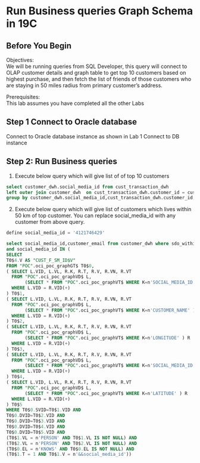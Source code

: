 # Run Business queries Graph Schema in 19C
## Before You Begin

Objectives:  
We will be running queries from SQL Developer, this query will connect to OLAP customer details and graph table to get top 10 customers based on highest purchase, and then fetch the list of friends of those customers who are staying in 50 miles radius from primary customer’s address.


Prerequisites:  
This lab assumes you have completed all the other Labs




## **Step 1** Connect to Oracle database  
Connect to Oracle database instance as shown in Lab 1 Connect to DB instance  


## **Step 2:** Run Business queries
1. Execute below query which will give list of of top 10 customers
~~~~sql
select customer_dwh.social_media_id from cust_transaction_dwh
left outer join customer_dwh  on cust_transaction_dwh.customer_id = customer_dwh.customer_id
group by customer_dwh.social_media_id,cust_transaction_dwh.customer_id,cust_transaction_dwh.year_y,cust_transaction_dwh.month_m,cust_transaction_dwh.date_d order by sum(price) DESC FETCH FIRST 10 ROWS ONLY;

~~~~

2. Execute below query which will give list of customers which lives within 50 km of top customer. You can replace       social\_media\_id with any customer from above query.

~~~~sql
define social_media_id = '4121746429'

select social_media_id,customer_email from customer_dwh where sdo_within_distance(sch_name_to_geom(social_media_id), sch_name_to_geom(&&social_media_id), 'distance=50 unit=miles')='TRUE' and social_media_id <> &&social_media_id
and social_media_id IN (
SELECT
T0$4.V AS "CUST_F_SM_ID$V"
FROM "POC".oci_poc_graphGT$ T0$0,
( SELECT L.VID, L.VL, R.K, R.T, R.V, R.VN, R.VT
  FROM "POC".oci_poc_graphVD$ L,
       (SELECT * FROM "POC".oci_poc_graphVT$ WHERE K=n'SOCIAL_MEDIA_ID' ) R
  WHERE L.VID = R.VID(+)
) T0$1,
( SELECT L.VID, L.VL, R.K, R.T, R.V, R.VN, R.VT
  FROM "POC".oci_poc_graphVD$ L,
       (SELECT * FROM "POC".oci_poc_graphVT$ WHERE K=n'CUSTOMER_NAME' ) R
  WHERE L.VID = R.VID(+)
) T0$2,
( SELECT L.VID, L.VL, R.K, R.T, R.V, R.VN, R.VT
  FROM "POC".oci_poc_graphVD$ L,
       (SELECT * FROM "POC".oci_poc_graphVT$ WHERE K=n'LONGITUDE' ) R
  WHERE L.VID = R.VID(+)
) T0$3,
( SELECT L.VID, L.VL, R.K, R.T, R.V, R.VN, R.VT
  FROM "POC".oci_poc_graphVD$ L,
       (SELECT * FROM "POC".oci_poc_graphVT$ WHERE K=n'SOCIAL_MEDIA_ID' ) R
  WHERE L.VID = R.VID(+)
) T0$4,
( SELECT L.VID, L.VL, R.K, R.T, R.V, R.VN, R.VT
  FROM "POC".oci_poc_graphVD$ L,
       (SELECT * FROM "POC".oci_poc_graphVT$ WHERE K=n'LATITUDE' ) R
  WHERE L.VID = R.VID(+)
) T0$5
WHERE T0$0.SVID=T0$1.VID AND
T0$0.DVID=T0$2.VID AND
T0$0.DVID=T0$3.VID AND
T0$0.DVID=T0$4.VID AND
T0$0.DVID=T0$5.VID AND
(T0$1.VL = n'PERSON' AND T0$1.VL IS NOT NULL) AND
(T0$2.VL = n'PERSON' AND T0$2.VL IS NOT NULL) AND
(T0$0.EL = n'KNOWS' AND T0$0.EL IS NOT NULL) AND
(T0$1.T = 1 AND T0$1.V = n'&&social_media_id'))

~~~~
